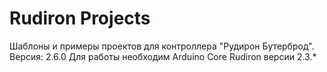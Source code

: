 # Rudiron Projects
Шаблоны и примеры проектов для контроллера "Рудирон Бутерброд". 
Версия: 2.6.0
Для работы необходим Arduino Core Rudiron версии 2.3.*
